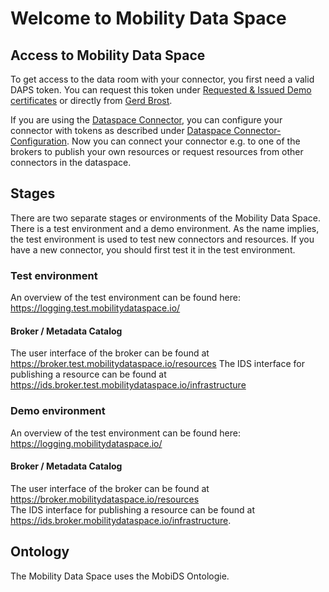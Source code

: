 # Welcome to Mobility Data Space

## Access to Mobility Data Space 

To get access to the data room with your connector, you first need a valid DAPS token. You can request this token under [Requested & Issued Demo certificates](https://industrialdataspace.jiveon.com/docs/DOC-2002) or directly from [Gerd Brost](https://www.dataspaces.fraunhofer.de/de/software/identity_provider.html).

If you are using the [Dataspace Connector](https://github.com/International-Data-Spaces-Association/DataspaceConnector), you can configure your connector with tokens as described under  [Dataspace Connector-Configuration](https://international-data-spaces-association.github.io/DataspaceConnector/Deployment/Configuration). Now you can connect your connector e.g. to one of the brokers to publish your own resources or request resources from other connectors in the dataspace.

## Stages
There are two separate stages or environments of the Mobility Data Space. There is a test environment and a demo environment. As the name implies, the test environment is used to test new connectors and resources. 
If you have a new connector, you should first test it in the test environment.

### Test environment
An overview of the test environment can be found here: https://logging.test.mobilitydataspace.io/

#### Broker / Metadata Catalog
The user interface of the broker can be found at https://broker.test.mobilitydataspace.io/resources
The IDS interface for publishing a resource can be found at https://ids.broker.test.mobilitydataspace.io/infrastructure

### Demo environment
An overview of the test environment can be found here: https://logging.mobilitydataspace.io/

#### Broker / Metadata Catalog
The user interface of the broker can be found at https://broker.mobilitydataspace.io/resources  
The IDS interface for publishing a resource can be found at https://ids.broker.mobilitydataspace.io/infrastructure.

## Ontology
The Mobility Data Space uses the MobiDS Ontologie. 